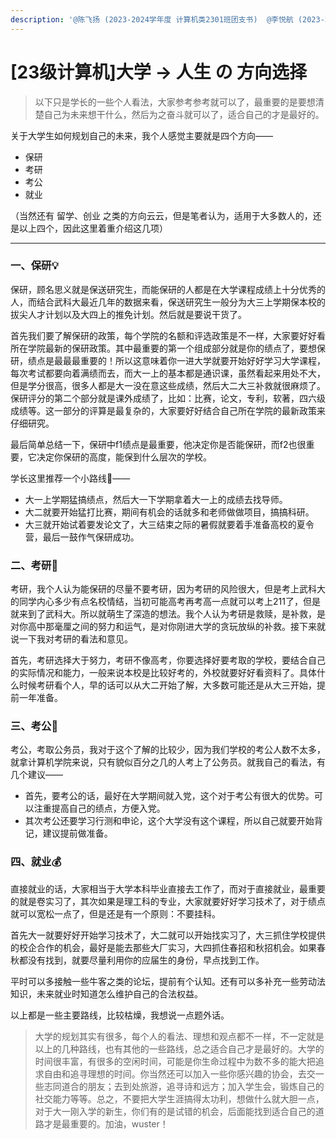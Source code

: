 ```yaml
---
description: '@陈飞扬 (2023-2024学年度 计算机类2301班团支书)  @李悦航 (2023-2024学年度 计算机类2312班班长)'
---
```


# \[23级计算机]大学 -> 人生 の 方向选择

> 以下只是学长的一些个人看法，大家参考参考就可以了，最重要的是要想清楚自己为未来想干什么，然后为之奋斗就可以了，适合自己的才是最好的。

关于大学生如何规划自己的未来，我个人感觉主要就是四个方向——

* 保研
* 考研
* 考公
* 就业

（当然还有 留学、创业 之类的方向云云，但是笔者认为，适用于大多数人的，还是以上四个，因此这里着重介绍这几项）

***

### 一、保研💡

保研，顾名思义就是保送研究生，而能保研的人都是在大学课程成绩上十分优秀的人，而结合武科大最近几年的数据来看，保送研究生一般分为大三上学期保本校的拔尖人才计划以及大四上的推免计划。然后就是要说干货了。

首先我们要了解保研的政策，每个学院的名额和评选政策是不一样，大家要好好看所在学院最新的保研政策。其中最重要的第一个组成部分就是你的绩点了，要想保研，绩点是最最最重要的！所以这意味着你一进大学就要开始好好学习大学课程，每次考试都要向着满绩而去，而大一上的基本都是通识课，虽然看起来用处不大，但是学分很高，很多人都是大一没在意这些成绩，然后大二大三补救就很麻烦了。保研评分的第二个部分就是课外成绩了，比如：比赛，论文，专利，软著，四六级成绩等。这一部分的评算是最复杂的，大家要好好结合自己所在学院的最新政策来仔细研究。

最后简单总结一下，保研中f1绩点是最重要，他决定你是否能保研，而f2也很重要，它决定你保研的高度，能保到什么层次的学校。

学长这里推荐一个小路线🧩——

* 大一上学期猛搞绩点，然后大一下学期拿着大一上的成绩去找导师。
* 大二就要开始猛打比赛，期间有机会的话就多和老师做做项目，搞搞科研。
* 大三就开始试着要发论文了，大三结束之际的暑假就要着手准备高校的夏令营，最后一鼓作气保研成功。

### 二、考研👀

考研，我个人认为能保研的尽量不要考研，因为考研的风险很大，但是考上武科大的同学内心多少有点名校情结，当初可能高考再考高一点就可以考上211了，但是就来到了武科大。所以就萌生了深造的想法。我个人认为考研是救赎，是补救，是对你高中那毫厘之间的努力和运气，是对你刚进大学的贪玩放纵的补救。接下来就说一下我对考研的看法和意见。

首先，考研选择大于努力，考研不像高考，你要选择好要考取的学校，要结合自己的实际情况和能力，一般来说本校是比较好考的，外校就要好好看资料了。具体什么时候考研看个人，早的话可以从大二开始了解，大多数可能还是从大三开始，提前一年准备。

### 三、考公🤌

考公，考取公务员，我对于这个了解的比较少，因为我们学校的考公人数不太多，就拿计算机学院来说，只有貌似百分之几的人考上了公务员。就我自己的看法，有几个建议——

* 首先，要考公的话，最好在大学期间就入党，这个对于考公有很大的优势。可以注重提高自己的绩点，方便入党。
* 其次考公还要学习行测和申论，这个大学没有这个课程，所以自己就要开始背记，建议提前做准备。

### 四、就业💰

直接就业的话，大家相当于大学本科毕业直接去工作了，而对于直接就业，最重要的就是卷实习了，其次如果是理工科的专业，大家就要好好学习技术了，对于绩点就可以宽松一点了，但是还是有一个原则：不要挂科。

首先大一就要好好开始学习技术了，大二就可以开始找实习了，大三抓住学校提供的校企合作的机会，最好是能去那些大厂实习，大四抓住春招和秋招机会。如果春秋都没有找到，就要尽量利用你的应届生的身份，早点找到工作。

平时可以多接触一些牛客之类的论坛，提前有个认知。还有可以多补充一些劳动法知识，未来就业时知道怎么维护自己的合法权益。

以上都是一些主要路线，比较枯燥，我想说一点题外话。

> 大学的规划其实有很多，每个人的看法、理想和观点都不一样，不一定就是以上的几种路线，也有其他的一些路线，总之适合自己才是最好的。大学的时间很丰富，有很多的空闲时间，可能是你生命过程中为数不多的能大把追求自由和追寻理想的时间。你当然还可以加入一些你感兴趣的协会，去交一些志同道合的朋友；去到处旅游，追寻诗和远方；加入学生会，锻炼自己的社交能力等等。总之，不要把大学生涯搞得太功利，想做什么就大胆一点，对于大一刚入学的新生，你们有的是试错的机会，后面能找到适合自己的道路才是最重要的。加油，wuster！

